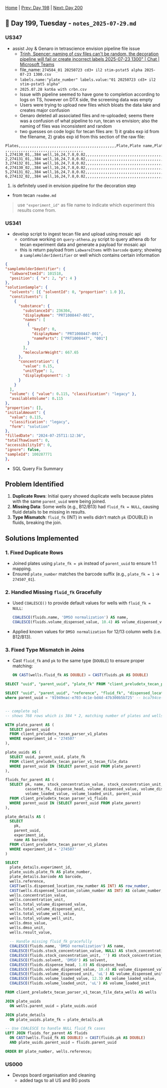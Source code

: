 [Home](../../main.md) | [Prev: Day 198](notes_2025-07-28.md) | [Next: Day 200](./notes_2025-07-30.md)

## 📝 Day 199, Tuesday - `notes_2025-07-29.md`

### US347
- assist Joy & Genaro in tetrascience envision pipeline file issue
    * [Trinh, Spencer: naming of csv files can't be random, the decoration pipeline will fail or create incorrect labels 2025-07-23 1300" | Chat | Microsoft Teams](https://teams.microsoft.com/l/message/19:2e96da98-54ba-47c9-9fb1-c1d689194bef_d08cdf5c-26c3-4d20-95d4-e747edfebd24@unq.gbl.spaces/1753797890957?context=%7B%22contextType%22%3A%22chat%22%7D)
    * file_name: `274584_01 20250723 cd3+ il2 stim-pstat5 alpha 2025-07-23 1300.csv`
    * `labels.name:"plate_number" labels.value:"01 20250723 cd3+ il2 stim-pstat5 alpha"`
    * `2025.07.28 kat6a with crbn.csv`
    * Issue with pipeline seemed to have gone to completion according to logs on TS, however on DTX side, the screening data was empty
    * Users were trying to upload new files which bloats the data lake and creates major confusion
    * Genaro deleted all associated files and re-uploaded; seems there was a confusion of what pipeline to run, tecan vs envision; also the naming of files was inconsistent and random
    * two guesses on code logic for tecan files are: 1) it grabs exp id from the filename, 2) grabs exp id from this section of the raw file: 

```text
Plates,,,,,,,,,,,,,,,,,,,,,,,,,,,,,,,,,,,,,,,,,,,,Plate,Plate name,Plate ID,Type,Rows,Columns,Additional volume (uL),DMSO limit (%),Don't shake,Don't dispense
,,,,,,,,,,,,,,,,,,,,,,,,,,,,,,,,,,,
1,274130_01,,384 well,16,24,7.8,0.02,,,,,,,,,,,,,,,,,,,,,,,,,,,,,,,,,,,,,
2,274131_01,,384 well,16,24,7.8,0.02,,,,,,,,,,,,,,,,,,,,,,,,,,,,,,,,,,,,,
3,274132_01,,384 well,16,24,7.8,0.02,,,,,,,,,,,,,,,,,,,,,,,,,,,,,,,,,,,,,
4,274130_02,,384 well,16,24,7.8,0.02,,,,,,,,,,,,,,,,,,,,,,,,,,,,,,,,,,,,,
5,274131_02,,384 well,16,24,7.8,0.02,,,,,,,,,,,,,,,,,,,,,,,,,,,,,,,,,,,,,
6,274132_02,,384 well,16,24,7.8,0.02,,,,,,,,,,,,,,,,,,,,,,,,,,,,,,,,,,,,,
```

1) is definitely used in envision pipeline for the decoration step
- from tecan `readme.md`
>use `"experiment_id"` as file name to indicate which experiment this results come from.


### US341
- develop script to ingest tecan file and upload using mosaic api
    * continue working on `query-athena.py` script to query athena db for tecan experiment data and generate a payload for mosaic api
    * this is return payload from `LabwareItems` with `barcode` query; showing a `sampleHolderIdentifier` or well which contains certain information

```json
{
"sampleHolderIdentifier": {
  "labwareItemId": 101518,
  "position": { "x": 2, "y": 4 }
},
"solutionSample": {
  "solvents": [{ "solventId": 0, "proportion": 1.0 }],
  "constituents": [
    {
      "substance": {
        "substanceId": 236304,
        "displayName": "PRT1008447-001",
        "names": [
          {
            "keyId": 0,
            "displayName": "PRT1008447-001",
            "nameParts": ["PRT1008447", "001"]
          }
        ],
        "molecularWeight": 667.65
      },
      "concentration": {
        "value": 0.15,
        "unitType": 1,
        "displayExponent": -3
      }
    }
  ],
  "volume": { "value": 0.115, "classification": "legacy" },
  "availableVolume": 0.115
},
"properties": [],
"initialAmount": {
  "value": 0.115,
  "classification": "legacy",
  "form": "solution"
},
"filledDate": "2024-07-25T11:12:36",
"totalThawCount": 0,
"accessibilityId": 0,
"ignore": false,
"sampleId": 100287771
},
```

- SQL Query Fix Summary  

## **Problem Identified**  
1. **Duplicate Rows**: Initial query showed duplicate wells because plates with the same `parent_uuid` were being joined.  
2. **Missing Data**: Some wells (e.g., B12/B13) had `fluid_fk = NULL`, causing fluid details to be missing in results.  
3. **Type Mismatch**: `fluid_fk` (INT) in wells didn’t match `pk` (DOUBLE) in fluids, breaking the join.  

## **Solutions Implemented**  

### **1. Fixed Duplicate Rows**  
- Joined plates using `plate_fk = pk` instead of `parent_uuid` to ensure 1:1 mapping.  
- Ensured `plate_number` matches the barcode suffix (e.g., `plate_fk = 1` → `274507_01`).  

### **2. Handled Missing `fluid_fk` Gracefully**  
- Used `COALESCE()` to provide default values for wells with `fluid_fk = NULL`:  
  ```sql
  COALESCE(fluids.name, 'DMSO normalization') AS name,
  COALESCE(fluids.volume_dispensed_value, 10.4) AS volume_dispensed_value
  ```  
- Applied known values for `DMSO normalization` for 12/13 column wells (i.e. B12/B13).  

### **3. Fixed Type Mismatch in Joins**  
- Cast `fluid_fk` and `pk` to the same type (`DOUBLE`) to ensure proper matching:  
  ```sql
  ON CAST(wells.fluid_fk AS DOUBLE) = CAST(fluids.pk AS DOUBLE)
  ```  

```sql
SELECT "uuid", "parent_uuid", "plate_fk" FROM "client_preludetx_tecan_parser_v1_tecan_file_data" where parent_uuid = 'ce0fbbcf-85d8-4ed6-8253-e2df59d76ce1';

SELECT "uuid", "parent_uuid", "reference", "fluid_fk", "dispensed_location_row_number", "dispensed_location_column_number", "concentration_value", "concentration_unit", "total_volume_dispensed_value", "total_volume_dispensed_unit", "total_volume_well_value", "total_volume_well_unit", "dmso_value", "dmso_unit", "result_value" FROM "client_preludetx_tecan_parser_v1_tecan_file_data_wells" 
where parent_uuid = '91949eac-e703-4c1e-bd4d-47b300b5b725' -- bca794ce-24b2-4cc0-9184-08c9904b7cd0


-- complete sql
-- shows 768 rows which is 384 * 2, matching number of plates and wells for this exp id

WITH plate_parent AS (
  SELECT parent_uuid
  FROM client_preludetx_tecan_parser_v1_plates
  WHERE experiment_id = '274507'
),

plate_uuids AS (
  SELECT uuid, parent_uuid, plate_fk
  FROM client_preludetx_tecan_parser_v1_tecan_file_data
  WHERE parent_uuid IN (SELECT parent_uuid FROM plate_parent)
),

fluids_for_parent AS (
  SELECT pk, name, stock_concentration_value, stock_concentration_unit, solvent,
         cassette_fk, dispense_head, volume_dispensed_value, volume_dispensed_unit,
         volume_loaded_value, volume_loaded_unit, parent_uuid
  FROM client_preludetx_tecan_parser_v1_fluids
  WHERE parent_uuid IN (SELECT parent_uuid FROM plate_parent)
),

plate_details AS (
  SELECT 
    pk, 
    parent_uuid, 
    experiment_id, 
    name AS barcode
  FROM client_preludetx_tecan_parser_v1_plates
  WHERE experiment_id = '274507'
)

SELECT
  plate_details.experiment_id,
  plate_uuids.plate_fk AS plate_number,
  plate_details.barcode AS barcode,
  wells.reference,
  CAST(wells.dispensed_location_row_number AS INT) AS row_number,
  CAST(wells.dispensed_location_column_number AS INT) AS column_number,
  wells.concentration_value,
  wells.concentration_unit,
  wells.total_volume_dispensed_value,
  wells.total_volume_dispensed_unit,
  wells.total_volume_well_value,
  wells.total_volume_well_unit,
  wells.dmso_value,
  wells.dmso_unit,
  wells.result_value,
  
  -- Handle missing fluid_fk gracefully
  COALESCE(fluids.name, 'DMSO normalization') AS name,
  COALESCE(fluids.stock_concentration_value, NULL) AS stock_concentration_value,
  COALESCE(fluids.stock_concentration_unit, '') AS stock_concentration_unit,
  COALESCE(fluids.solvent, 'DMSO') AS solvent,
  COALESCE(fluids.dispense_head, 1.0) AS dispense_head,
  COALESCE(fluids.volume_dispensed_value, 10.4) AS volume_dispensed_value,
  COALESCE(fluids.volume_dispensed_unit, 'uL') AS volume_dispensed_unit,
  COALESCE(fluids.volume_loaded_value, 12.3) AS volume_loaded_value,
  COALESCE(fluids.volume_loaded_unit, 'uL') AS volume_loaded_unit

FROM client_preludetx_tecan_parser_v1_tecan_file_data_wells AS wells

JOIN plate_uuids
  ON wells.parent_uuid = plate_uuids.uuid

JOIN plate_details
  ON plate_uuids.plate_fk = plate_details.pk

-- Use COALESCE to handle NULL fluid_fk cases
LEFT JOIN fluids_for_parent AS fluids
  ON CAST(wells.fluid_fk AS DOUBLE) = CAST(fluids.pk AS DOUBLE)
  AND plate_uuids.parent_uuid = fluids.parent_uuid

ORDER BY plate_number, wells.reference;
```

### US000
- Devops board organisation and cleaning
    * added tags to all US and BG posts
